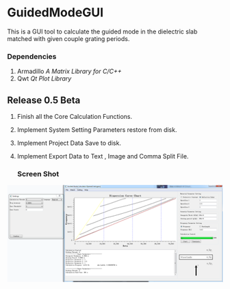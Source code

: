 # GuidedModeGUI
This is a GUI tool to calculate the guided mode in the dielectric slab matched with given couple grating periods.



### Dependencies

1. Armadillo *A Matrix Library for C/C++*
2. Qwt *Qt Plot Library*

## Release 0.5 Beta

1. Finish all the Core Calculation Functions.

2. Implement System Setting Parameters restore from disk.

3. Implement Project Data Save to disk.

4. Implement Export Data to Text , Image and Comma Split File.

   ### Screen Shot

![fullfunctionscreenshot](./image/fullfunctionscreenshot.png)